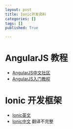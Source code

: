 ```yaml
---
layout: post 
title: Ionic开发资料
categories: []
tags: []
published: True

---
```


# AngularJS 教程

 - [AngularJS中文社区](http://www.angularjs.cn/)
 - [AngularJS入门教程](http://www.ituring.com.cn/minibook/303)

# Ionic 开发框架

 - [Ionic英文](http://www.ionicframework.com/)
 - [Ionic中文](http://www.ionicframework.net/) 翻译不完整
